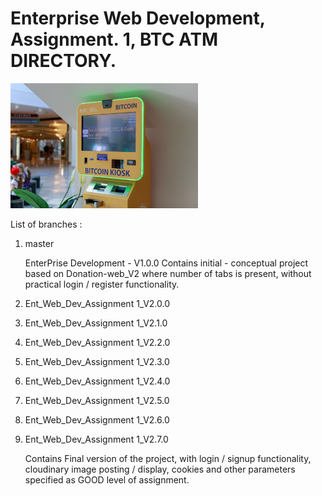 # Enterprise Web Development, Assignment. 1, BTC ATM DIRECTORY.

<img src="/public/images/btc_atm_1.png" width="300" >

List of branches :

1. master
  
    EnterPrise Development - V1.0.0
    Contains initial - conceptual project based on Donation-web_V2 where number of tabs is present, without practical login /     register functionality.
    
2. Ent_Web_Dev_Assignment 1_V2.0.0



3. Ent_Web_Dev_Assignment 1_V2.1.0



4. Ent_Web_Dev_Assignment 1_V2.2.0



5. Ent_Web_Dev_Assignment 1_V2.3.0



6. Ent_Web_Dev_Assignment 1_V2.4.0



7. Ent_Web_Dev_Assignment 1_V2.5.0



8. Ent_Web_Dev_Assignment 1_V2.6.0



9. Ent_Web_Dev_Assignment 1_V2.7.0

    Contains Final version of the project, with login / signup functionality, cloudinary image posting / display, cookies and     other parameters specified as GOOD level of assignment. 
